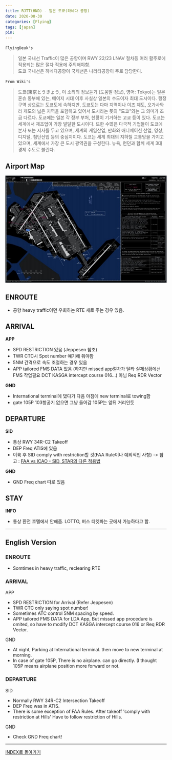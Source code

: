 ```yaml
---
title: RJTT(HND) - 일본 도쿄(하네다 공항)
date: 2020-08-30
categories: [Flying]
tags: [japan]
pin:
---
```


`FlyingDeuk's`
>일본 국내선 Traffic이 많은 공항이며 RWY 22/23 LNAV 절차등 여러 활주로에 적용되는 많은 절차 적용에 주의해야함.  <br>
도쿄 국내선은 하네다공항이 국제선은 나리타공항이 주로 담당한다.

`From Wiki's`
>도쿄(東京とうきょう, 이 소리의 정보듣기 (도움말·정보), 영어: Tokyo)는 일본 혼슈 동부에 있는, 메이지 시대 이후 사실상 일본의 수도이자 최대 도시이다. 행정 구역 상으로는 도쿄도에 속하지만, 도쿄도는 다마 지역이나 이즈 제도, 오가사와라 제도의 넓은 지역을 포함하고 있어서 도시라는 뜻의 "도쿄"와는 그 의미가 조금 다르다.
도쿄에는 일본 각 정부 부처, 천황이 기거하는 고쿄 등이 있다. 도쿄는 세계에서 제조업이 가장 발달한 도시이다. 또한 수많은 다국적 기업들이 도쿄에 본사 또는 지사를 두고 있으며, 세계의 게임산업, 만화와 애니메이션 산업, 영상, 디지털, 첨단산업 등의 중심지이다. 도쿄는 세계 최대의 지하철 교통망을 가지고 있으며, 세계에서 가장 큰 도시 광역권을 구성한다. 뉴욕, 런던과 함께 세계 3대 경제 수도로 불린다.

## Airport Map
![hnd](/img/flying/airport/hnd_ap.jpg)

## ENROUTE
- 공항 heavy traffic이면 우회하는 RTE 새로 주는 경우 있음.


## ARRIVAL
**APP**
- SPD RESTRICTION 있음 (Jeppesen 참조)
- TWR CTC시 Spot number 얘기해 줘야함
- 5NM 간격으로 속도 조절하는 경우 있음
- APP tailored FMS DATA 있음 (하지만 missed app절차가 달라 실제상황에선 FMS 작업필요 DCT KASGA intercept course 016…) 아님 Req RDR Vector

**GND**
- International terminal에 댔다가 다음 아침에 new terminal로 towing함
- gate 105P 103항공기 없으면 그냥 들어감 105P는 앞뒤 거리인듯


## DEPARTURE
**SID**
- 통상 RWY 34R-C2 Takeoff
- DEP Freq ATIS에 있음
- 이륙 후 SID comply with restriction할 것(FAA Rule이나 예외적인 사항) -> 참고 : [FAA vs ICAO - SID, STAR의 다른 적용법](/posts/STAR-SID/)

**GND**
- GND Freq chart 따로 있음

## STAY
**INFO**
- 통상 환전 호텔에서 안해줌. LOTTO, 버스 티켓파는 곳에서 가능하다고 함.


--------
## English Version

### ENROUTE
- Somtimes in heavy traffic, reclearing RTE


### ARRIVAL
APP
- SPD RESTRICTION for Arrival (Refer Jeppesen)
- TWR CTC only saying spot number!
- Sometimes ATC control 5NM spacing by speed.
- APP tailored FMS DATA for LDA App, But missed app procedure is omited, so have to modify DCT KASGA intercept course 016 or Req RDR Vector.

GND
- At night, Parking at International terminal. then move to new terminal at morning.
- In case of gate 105P, There is no airplane. can go directly. (I thought 105P means airplane position more forward or not.

### DEPARTURE
SID
- Normally RWY 34R-C2 Intersection Takeoff
- DEP Freq was in ATIS.
- There is some exception of FAA Rules. After takeoff 'comply with restriction at Hills' Have to follow restriction of Hills.

GND
- Check GND Freq chart!

----

[INDEX로 돌아가기](/posts/KoreaJapanChina/)
